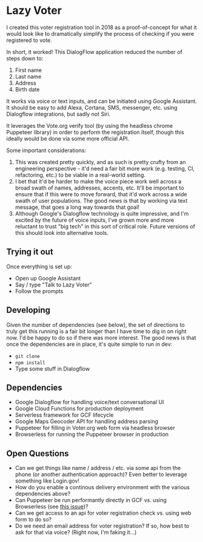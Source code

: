 # Lazy Voter

I created this voter registration tool in 2018 as a proof-of-concept for what it would look like to 
dramatically simplify the process of checking if you were registered to vote.

In short, it worked! This DialogFlow application reduced the number of steps down to:

1. First name
2. Last name
3. Address
4. Birth date

It works via voice or text inputs, and can be initiated using Google Assistant. It should be easy to add Alexa, Cortana, SMS, messenger, etc. using Dialogflow integrations, but sadly not Siri.

It leverages the Vote.org verify tool (by using the headless chrome Puppeteer library) in order to perform the registration itself, though this ideally would be done via some more official API.

Some important considerations:

1. This was created pretty quickly, and as such is pretty crufty from an engineering perspective - it'd need a fair bit more work (e.g. testing, CI, refactoring, etc.) to be viable in a real-world setting.
2. I bet that it'd be harder to make the voice piece work well across a broad swath of names, addresses, accents, etc. It'll be important to ensure that if this were to move forward, that it'd work across a wide swath of user populations. The good news is that by working via text message, that goes a long way towards that goal!
3. Although Google's Dialogflow technology is quite impressive, and I'm excited by the future of voice inputs, I've grown more and more reluctant to trust "big tech" in this sort of critical role. Future versions of this should look into alternative tools.

## Trying it out

Once everything is set up:

* Open up Google Assistant
* Say / type "Talk to Lazy Voter"
* Follow the prompts

## Developing

Given the number of dependencies (see below), the set of directions to truly get this running is a fair bit longer than I have time to dig in on right now. I'd be happy to do so if there was more interest. The good news is that once the dependencies are in place, it's quite simple to run in dev:

* `git clone `
* `npm install`
* Type some stuff in Dialogflow

## Dependencies

* Google Dialogflow for handling voice/text conversational UI
* Google Cloud Functions for production deployment
* Serverless framework for GCF lifecycle
* Google Maps Geocoder API for handling address parsing
* Puppeteer for filling in Voter.org web form via headless browser
* Browserless for running the Puppeteer browser in production

## Open Questions

* Can we get things like name / address / etc. via some api from the phone (or another authentication approach)? Even better to leverage something like Login.gov!
* How do you enable a continous delivery environment with the various dependencies above?
* Can Puppeteer be run performantly directly in GCF vs. using Browserless (see [this issue](https://github.com/GoogleChrome/puppeteer/issues/3120))?
* Can we get access to an api for voter registration check vs. using web form to do so?
* Do we need an email address for voter registration?  If so, how best to ask for that via voice? (Right now, I'm faking it...)
